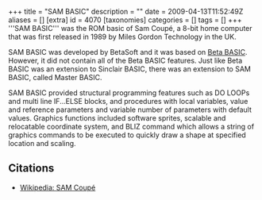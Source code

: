 +++
title = "SAM BASIC"
description = ""
date = 2009-04-13T11:52:49Z
aliases = []
[extra]
id = 4070
[taxonomies]
categories = []
tags = []
+++
'''SAM BASIC''' was the ROM basic of Sam Coupé, a 8-bit home computer that was first released in 1989 by Miles Gordon Technology in the UK.

SAM BASIC was developed by BetaSoft and it was based on [Beta BASIC](https://rosettacode.org/wiki/Beta_BASIC). However, it did not contain all of the Beta BASIC features.
Just like Beta BASIC was an extension to Sinclair BASIC, there was an extension to SAM BASIC, called Master BASIC.

SAM BASIC provided structural programming features such as DO LOOPs and multi line IF...ELSE blocks, and procedures with local variables, value and reference parameters and variable number of parameters with default values.
Graphics functions included software sprites, scalable and relocatable coordinate system, and BLIZ command which allows a string of graphics commands to be executed to quickly draw a shape at specified location and scaling.

## Citations
* [Wikipedia: SAM Coupé](https://en.wikipedia.org/wiki/SAM_Coupé)
